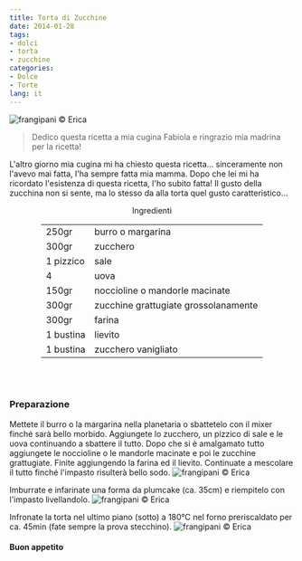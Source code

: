 ```yaml
---
title: Torta di Zucchine
date: 2014-01-28
tags:
- dolci
- torta
- zucchine
categories:
- Dolce
- Torte
lang: it
---
```

![](header.jpg "frangipani © Erica")

> Dedico questa ricetta a mia cugina Fabiola e ringrazio mia madrina per la ricetta!

L'altro giorno mia cugina mi ha chiesto questa ricetta... sinceramente non l'avevo mai fatta, l'ha sempre fatta mia mamma. Dopo che lei mi ha ricordato l'esistenza di questa ricetta, l'ho subito fatta! Il gusto della zucchina non si sente, ma lo stesso da alla torta quel gusto caratteristico...


<div id="wrapper" style="text-align: center">
  <div id="yourdiv" style="display: inline-block;">
    <div class="ingredients">
      <div class="ingredients-title">Ingredienti</div>
      <table>
        <tbody>
          <tr>
            <td>250gr</td>
            <td>burro o margarina</td>
          </tr>
          <tr>
            <td>300gr</td>
            <td>zucchero</td>
          </tr>
          <tr>
            <td>1 pizzico</td>
            <td>sale</td>
          </tr>
          <tr>
            <td>4</td>
            <td>uova</td>
          </tr>
          <tr>
            <td>150gr</td>
            <td>noccioline o mandorle macinate</td>
          </tr>
          <tr>
            <td>300gr</td>
            <td>zucchine grattugiate grossolanamente</td>
          </tr>
          <tr>
            <td>300gr</td>
            <td>farina</td>
          </tr>
          <tr>
            <td>1 bustina</td>
            <td>lievito</td>
          </tr>
          <tr>
            <td>1 bustina</td>
            <td>zucchero vanigliato</td>
          </tr>
        </tbody>
      </table>
      <br></br>
    </div>
  </div>
</div>


<h3>
  <font color="grey">
    <i class="fa fa-cogs"></i>
  </font> Preparazione
</h3>

Mettete il burro o la margarina nella planetaria o sbattetelo con il mixer finché sarà bello morbido. Aggiungete lo zucchero, un pizzico di sale e le uova continuando a sbattere il tutto. Dopo che si è amalgamato tutto aggiungete le noccioline o le mandorle macinate e poi le zucchine grattugiate. Finite aggiungendo la farina ed il lievito. Continuate a mescolare il tutto finché l'impasto risulterà bello sodo.
![](impasto.jpg "frangipani © Erica")

Imburrate e infarinate una forma da plumcake (ca. 35cm) e riempitelo con l'impasto livellandolo.
![](forma.jpg "frangipani © Erica")

Infronate la torta nel ultimo piano (sotto) a 180°C nel forno preriscaldato per ca. 45min (fate sempre la prova stecchino).
![](risultato.jpg "frangipani © Erica")



<h4>Buon appetito
  <font color="red">
    <i class="fa fa-smile-o"></i>
  </font>
</h4>